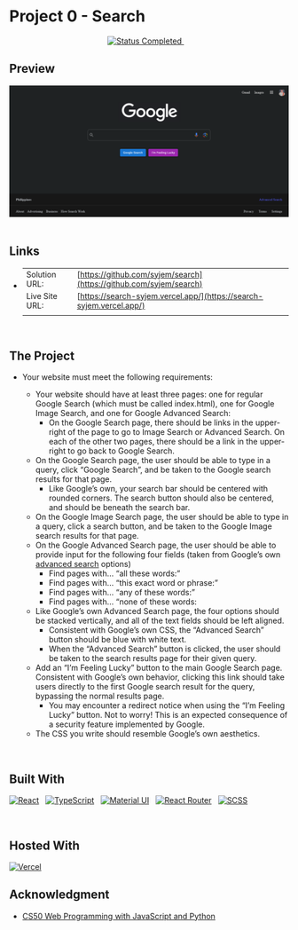 # Project 0 - Search

<!-- Badges -->
<div align="center">
  <!-- Status -->
  <a href="#">
    <img src="https://img.shields.io/badge/Status-Completed-00CE80?style=for-the-badge" alt="Status Completed">
  </a> &nbsp;&nbsp;&nbsp;
</div>

## **Preview**

<div align='center'>
    <img src="./src/assets/preview.png" alt="Project Preview">
</div>

<br>

## **Links**

- |                |                                                                      |
  | :------------- | :------------------------------------------------------------------- |
  | Solution URL:  | [https://github.com/syjem/search](https://github.com/syjem/search)   |
  | Live Site URL: | [https://search-syjem.vercel.app/](https://search-syjem.vercel.app/) |
  |                |                                                                      |

<br>

## The Project

- Your website must meet the following requirements:

  - Your website should have at least three pages: one for regular Google Search (which must be called index.html), one for Google Image Search, and one for Google Advanced Search:
    - On the Google Search page, there should be links in the upper-right of the page to go to Image Search or Advanced Search. On each of the other two pages, there should be a link in the upper-right to go back to Google Search.
  - On the Google Search page, the user should be able to type in a query, click “Google Search”, and be taken to the Google search results for that page.
    - Like Google’s own, your search bar should be centered with rounded corners. The search button should also be centered, and should be beneath the search bar.
  - On the Google Image Search page, the user should be able to type in a query, click a search button, and be taken to the Google Image search results for that page.
  - On the Google Advanced Search page, the user should be able to provide input for the following four fields (taken from Google’s own [advanced search](https://www.google.com/advanced_search) options)
    - Find pages with… “all these words:”
    - Find pages with… “this exact word or phrase:”
    - Find pages with… “any of these words:”
    - Find pages with… “none of these words:
  - Like Google’s own Advanced Search page, the four options should be stacked vertically, and all of the text fields should be left aligned.
    - Consistent with Google’s own CSS, the “Advanced Search” button should be blue with white text.
    - When the “Advanced Search” button is clicked, the user should be taken to the search results page for their given query.
  - Add an “I’m Feeling Lucky” button to the main Google Search page. Consistent with Google’s own behavior, clicking this link should take users directly to the first Google search result for the query, bypassing the normal results page.
    - You may encounter a redirect notice when using the “I’m Feeling Lucky” button. Not to worry! This is an expected consequence of a security feature implemented by Google.
  - The CSS you write should resemble Google’s own aesthetics.

<br>

## **Built With**

[![React](https://img.shields.io/badge/React-20232A?style=for-the-badge&logo=react&logoColor=61DAFB)](https://react.dev/) &nbsp; [![TypeScript](https://img.shields.io/badge/TypeScript-007ACC?style=for-the-badge&logo=typescript&logoColor=white)](https://www.typescriptlang.org/) &nbsp; [![Material UI](https://img.shields.io/badge/Material--UI-0081CB?style=for-the-badge&logo=material-ui&logoColor=white)](https://mui.com/) &nbsp; [![React Router](https://img.shields.io/badge/React_Router-CA4245?style=for-the-badge&logo=react-router&logoColor=white)](https://reactrouter.com/en/main) &nbsp; [![SCSS](https://img.shields.io/badge/Sass-CC6699?style=for-the-badge&logo=sass&logoColor=white)](https://sass-lang.com/)

<br>

## **Hosted With**

[![Vercel](https://img.shields.io/badge/Vercel-000000?style=for-the-badge&logo=vercel&logoColor=white)](https://vercel.com/)

## **Acknowledgment**

- [CS50 Web Programming with JavaScript and Python](https://cs50.harvard.edu/web/2020/)

<br>
